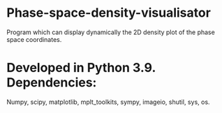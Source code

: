 # Phase-space-density-visualisator
Program which can display dynamically the 2D density plot of the phase space coordinates.

# Developed in Python 3.9. Dependencies: 

Numpy, scipy, matplotlib, mplt_toolkits, sympy, imageio, shutil, sys, os.

